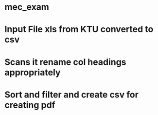 # mec_exam
# Input File xls from KTU converted to csv
# Scans it rename col headings appropriately
# Sort and filter and create csv for creating pdf
